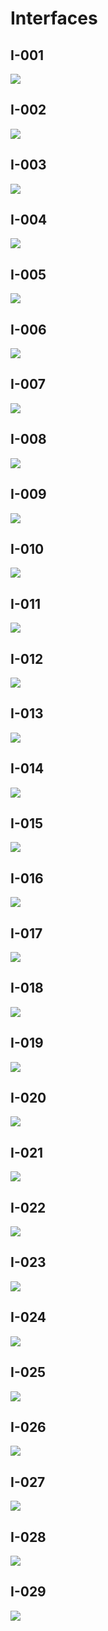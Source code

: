 # Interfaces

## I-001
![](c1.png)

## I-002
![](C2.png)

## I-003
![](c3.png)

## I-004
![](c4.png)

## I-005
![](../Front/C5.png)

## I-006
![](C6.png)

## I-007
![](AceptarSolicitud.png)

## I-008
![](Actualización.png)

## I-009
![](AprobarSolicitud.png)

## I-010
![](Brindar_beneficio.png)

## I-011
![](ED1.png)

## I-012
![](ED2.png)

## I-013
![](ED3.png)

## I-014
![](ED4.png)

## I-015
![](ED5.png)

## I-016
![](ED6.png)

## I-017
![](ED7.png)

## I-018
![](ED8.png)

## I-019
![](ED9.png)

## I-020
![](GenerarReportes.png)

## I-021
![](Preselección.png)

## I-022
![](Programar_pago.png)

## I-023
![](Reclutamientoparte1.png)

## I-024
![](Reclutamientoparte2.png)

## I-025
![](Registrar_beneficio.png)

## I-026
![](RegistroAsistencia.png)

## I-027
![](SelecciónFinal.png)

## I-028
![](SolicitarCapacitación.png)

## I-029
![](SolicitudFalta.png)


[def]: C5.png